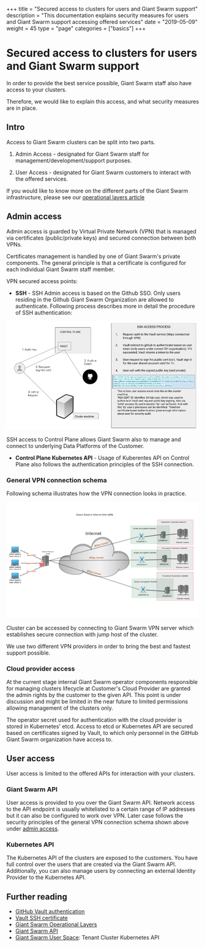 +++
title = "Secured access to clusters for users and Giant Swarm support"
description = "This documentation explains security measures for users and Giant Swarm support accessing offered services"
date = "2019-05-09"
weight = 45
type = "page"
categories = ["basics"]
+++

# Secured access to clusters for users and Giant Swarm support

In order to provide the best service possible, Giant Swarm staff also have access to your clusters.

Therefore, we would like to explain this access, and what security measures are in place.

## Intro

Access to Giant Swarm clusters can be split into two parts. 

1. Admin Access - designated for Giant Swarm staff for management/development/support purposes.

2. User Access - designated for Giant Swarm customers to interact with the offered services.

If you would like to know more on the different parts of the Giant Swarm infrastructure, please see our [operational layers article](/basics/giant-swarm-operational-layers/)

## Admin access

Admin access is guarded by Virtual Private Network (VPN) that is managed via certificates (public/private keys) and secured connection between both VPNs.

Certificates management is handled by one of Giant Swarm's private components. The general principle is that a certificate is configured for each individual Giant Swarm staff member.

VPN secured access points:

* **SSH** - SSH Admin access is based on the Github SSO. Only users residing in the Github Giant Swarm Organization are allowed to authenticate. Following process describes more in detail the procedure of SSH authentication:

![](./ssh_access_process.png)  

  SSH access to Control Plane allows Giant Swarm also to manage and connect to underlying Data Platforms of the Customer.

* **Control Plane Kubernetes API** - Usage of Kuberentes API on Control Plane also follows the authentication principles of the SSH connection.

### General VPN connection schema

Following schema illustrates how the VPN connection looks in practice. 

![](./site-to-site-vpn.png)

Cluster can be accessed by connecting to Giant Swarm VPN server which establishes secure connection with jump host of the cluster.

We use two different VPN providers in order to bring the best and fastest support possible.

### Cloud provider access

At the current stage internal Giant Swarm operator components responsible for managing clusters lifecycle at Customer's Cloud Provider are granted the admin rights by the customer to the given API.
This point is under discussion and might be limited in the near future to limited permissions allowing management of the clusters only.

The operator secret used for authentication with the cloud provider is stored in Kubernetes' etcd.
Access to etcd or Kubernetes API are secured based on certificates signed by Vault, 
to which only personnel in the GitHub Giant Swarm organization have access to.   

## User access

User access is limited to the offered APIs for interaction with your clusters. 

### Giant Swarm API

User access is provided to you over the Giant Swarm API. 
Network access to the API endpoint is usually whitelisted to a certain range of IP addresses but it can also be configured to work over VPN.
Later case follows the security principles of the general VPN connection schema shown above under [admin access](#admin-access).

### Kubernetes API

The Kubernetes API of the clusters are exposed to the customers. You have full control over the users that are created via the Giant Swarm API. Additionally, you can also manage users by connecting an external Identity Provider to the Kubernetes API.

## Further reading

- [GitHub Vault authentication](https://www.vaultproject.io/docs/auth/github.html) 
- [Vault SSH certificate](https://www.vaultproject.io/docs/secrets/ssh/signed-ssh-certificates.html)
- [Giant Swarm Operational Layers](/basics/giant-swarm-operational-layers/)
- [Giant Swarm API](/basics/giant-swarm-operational-layers/#giant-swarm-api)
- [Giant Swarm User Space](/basics/giant-swarm-operational-layers/#userspace): Tenant Cluster Kubernetes API
